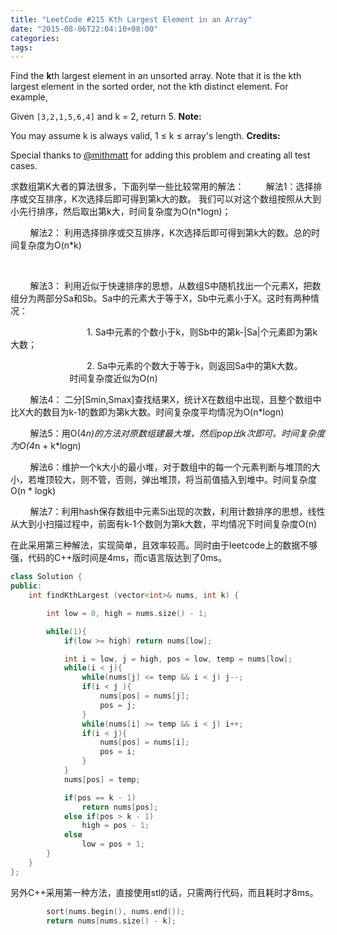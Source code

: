 ```yaml
---
title: "LeetCode #215 Kth Largest Element in an Array"
date: "2015-08-06T22:04:10+08:00"
categories:
tags:
---
```


                                            
Find the <strong>k</strong>th largest element in an unsorted array. Note that it is the kth largest element in the sorted order, not the kth distinct element.
For example,

Given <code>[3,2,1,5,6,4]</code> and k = 2, return 5.
<strong>Note: </strong>

You may assume k is always valid, 1 ≤ k ≤ array's length.
<strong>Credits:</strong>

Special thanks to [
@mithmatt](https://leetcode.com/discuss/user/mithmatt) for adding this problem and creating all test cases.


求数组第K大者的算法很多，下面列举一些比较常用的解法：
        解法1：选择排序或交互排序，K次选择后即可得到第k大的数。 我们可以对这个数组按照从大到小先行排序，然后取出第k大，时间复杂度为O(n*logn)；


        解法2： 利用选择排序或交互排序，K次选择后即可得到第k大的数。总的时间复杂度为O(n*k)

 

        解法3： 利用近似于快速排序的思想，从数组S中随机找出一个元素X，把数组分为两部分Sa和Sb。Sa中的元素大于等于X，Sb中元素小于X。这时有两种情况：

                               1. Sa中元素的个数小于k，则Sb中的第k-|Sa|个元素即为第k大数；

                               2. Sa中元素的个数大于等于k，则返回Sa中的第k大数。
                        时间复杂度近似为O(n)


        解法4： 二分[Smin,Smax]查找结果X，统计X在数组中出现，且整个数组中比X大的数目为k-1的数即为第k大数。时间复杂度平均情况为O(n*logn)


        解法5：用O(4*n)的方法对原数组建最大堆，然后pop出k次即可。时间复杂度为O(4*n + k*logn)


        解法6：维护一个k大小的最小堆，对于数组中的每一个元素判断与堆顶的大小，若堆顶较大，则不管，否则，弹出堆顶，将当前值插入到堆中。时间复杂度O(n * logk)


        解法7：利用hash保存数组中元素Si出现的次数，利用计数排序的思想，线性从大到小扫描过程中，前面有k-1个数则为第k大数，平均情况下时间复杂度O(n)


在此采用第三种解法，实现简单，且效率较高。同时由于leetcode上的数据不够强，代码的C++版时间是4ms，而c语言版达到了0ms。

```cpp
class Solution {
public:
    int findKthLargest (vector<int>& nums, int k) {

        int low = 0, high = nums.size() - 1;

        while(1){
            if(low >= high) return nums[low];

            int i = low, j = high, pos = low, temp = nums[low];
            while(i < j){
                while(nums[j] <= temp && i < j) j--;
                if(i < j ){
                    nums[pos] = nums[j];
                    pos = j;
                }
                while(nums[i] >= temp && i < j) i++;
                if(i < j){
                    nums[pos] = nums[i];
                    pos = i;
                }
            }
            nums[pos] = temp;

            if(pos == k - 1)
                return nums[pos];
            else if(pos > k - 1)
                high = pos - 1;
            else
                low = pos + 1;
        }
    }
};
```

另外C++采用第一种方法，直接使用stl的话，只需两行代码，而且耗时才8ms。
```cpp
        sort(nums.begin(), nums.end());
        return nums[nums.size() - k];
```


